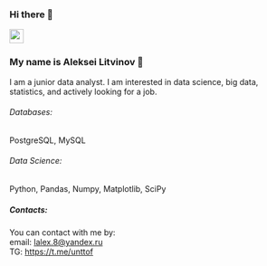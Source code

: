 ### Hi there 👋

<p> <a href="https://www.linkedin.com/in/unttof"><img src="https://img.shields.io/badge/linkedin-%230077B5.svg?&style=for-the-badge&logo=linkedin&logoColor=white" height=25></a></p>

### My name is Aleksei Litvinov :raising_hand: 

I am a junior data analyst. I am interested in data science, big data, statistics, and actively looking for a job.

###### Databases: 
PostgreSQL, MySQL

###### Data Science: 
Python, Pandas, Numpy, Matplotlib, SciPy

##### Contacts:
You can contact with me by:\
email: lalex.8@yandex.ru\
TG: https://t.me/unttof

